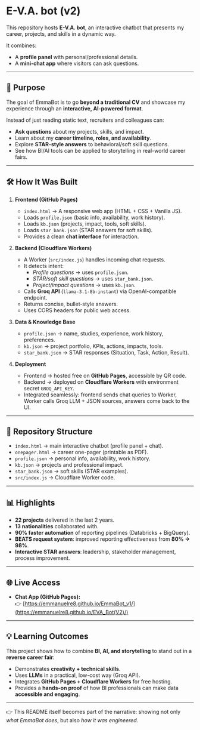 # E-V.A. bot (v2)

This repository hosts **E-V.A. bot**, an interactive chatbot that presents my career, projects, and skills in a dynamic way.  

It combines:  
- A **profile panel** with personal/professional details.  
- A **mini-chat app** where visitors can ask questions.  

---

## 🎯 Purpose

The goal of EmmaBot is to go **beyond a traditional CV** and showcase my experience through an **interactive, AI-powered format**.  

Instead of just reading static text, recruiters and colleagues can:  
- **Ask questions** about my projects, skills, and impact.  
- Learn about my **career timeline, roles, and availability**.  
- Explore **STAR-style answers** to behavioral/soft skill questions.  
- See how BI/AI tools can be applied to storytelling in real-world career fairs.  

---

## 🛠️ How It Was Built

1. **Frontend (GitHub Pages)**  
   - `index.html` → A responsive web app (HTML + CSS + Vanilla JS).  
   - Loads `profile.json` (basic info, availability, work history).  
   - Loads `kb.json` (projects, impact, tools, soft skills).  
   - Loads `star_bank.json` (STAR answers for soft skills).  
   - Provides a clean **chat interface** for interaction.  

2. **Backend (Cloudflare Workers)**  
   - A Worker (`src/index.js`) handles incoming chat requests.  
   - It detects intent:  
     - *Profile questions* → uses `profile.json`.  
     - *STAR/soft skill questions* → uses `star_bank.json`.  
     - *Project/impact questions* → uses `kb.json`.  
   - Calls **Groq API** (`llama-3.1-8b-instant`) via OpenAI-compatible endpoint.  
   - Returns concise, bullet-style answers.  
   - Uses CORS headers for public web access.  

3. **Data & Knowledge Base**  
   - `profile.json` → name, studies, experience, work history, preferences.  
   - `kb.json` → project portfolio, KPIs, actions, impacts, tools.  
   - `star_bank.json` → STAR responses (Situation, Task, Action, Result).  

4. **Deployment**  
   - Frontend → hosted free on **GitHub Pages**, accessible by QR code.  
   - Backend → deployed on **Cloudflare Workers** with environment secret `GROQ_API_KEY`.  
   - Integrated seamlessly: frontend sends chat queries to Worker, Worker calls Groq LLM + JSON sources, answers come back to the UI.  

---

## 📂 Repository Structure

- `index.html` → main interactive chatbot (profile panel + chat).  
- `onepager.html` → career one-pager (printable as PDF).  
- `profile.json` → personal info, availability, work history.  
- `kb.json` → projects and professional impact.  
- `star_bank.json` → soft skills (STAR examples).  
- `src/index.js` → Cloudflare Worker code.  

---

## 📊 Highlights

- **22 projects** delivered in the last 2 years.  
- **13 nationalities** collaborated with.  
- **90% faster automation** of reporting pipelines (Databricks + BigQuery).  
- **BEATS request system**: improved reporting effectiveness from **80% → 98%**.  
- **Interactive STAR answers**: leadership, stakeholder management, process improvement.  

---

## 🌐 Live Access

- **Chat App (GitHub Pages):**  
  👉 [https://emmanuelre8.github.io/EmmaBot_v1/](https://emmanuelre8.github.io/EVA_Bot(V2)/)  


---

## 💡 Learning Outcomes

This project shows how to combine **BI, AI, and storytelling** to stand out in a **reverse career fair**:  

- Demonstrates **creativity + technical skills**.  
- Uses **LLMs** in a practical, low-cost way (Groq API).  
- Integrates **GitHub Pages + Cloudflare Workers** for free hosting.  
- Provides a **hands-on proof** of how BI professionals can make data **accessible and engaging**.  

---

👉 This README itself becomes part of the narrative: showing not only *what EmmaBot does*, but also *how it was engineered*.  
